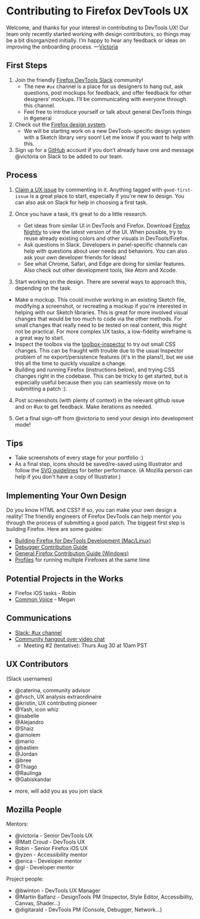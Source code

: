 # Contributing to Firefox DevTools UX

Welcome, and thanks for your interest in contributing to DevTools UX! Our team only recently started working with design contributors, so things may be a bit disorganized initially. I’m happy to hear any feedback or ideas on improving the onboarding process. —[Victoria](mailto:victoria@mozilla.com) 

## First Steps

1. Join the friendly [Firefox DevTools Slack](https://devtools-html-slack.herokuapp.com/) community! 
   * The new `#ux` channel is a place for us designers to hang out, ask questions, post mockups for feedback, and offer feedback for other designers’ mockups. I’ll be communicating with everyone through this channel.
   * Feel free to introduce yourself or talk about general DevTools things in #general
2. Check out the [Firefox design system](https://design.firefox.com/photon/). 
   * We will be starting work on a new DevTools-specific design system with a Sketch library very soon! Let me know if you want to help with this.
3. Sign up for a [GitHub](https://github.com/) account if you don’t already have one and message @victoria on Slack to be added to our team.

## Process

1. [Claim a UX issue](https://github.com/devtools-html/ux/issues) by commenting in it. Anything tagged with `good-first-issue` is a great place to start, especially if you're new to design. You can also ask on Slack for help in choosing a first task.

2. Once you have a task, it’s great to do a little research.  
   * Get ideas from similar UI in DevTools and Firefox. Download [Firefox Nightly](https://www.mozilla.org/en-US/firefox/channel/desktop/) to view the latest version of the UI. When possible, try to reuse already existing colors and other visuals in DevTools/Firefox.
   * Ask questions in Slack. Developers in panel-specific channels can help with questions about user needs and behaviors. You can also ask your own developer friends for ideas!
   * See what Chrome, Safari, and Edge are doing for similar features. Also check out other development tools, like Atom and Xcode.

3.  Start working on the design. There are several ways to approach this, depending on the task.
   * Make a mockup. This could involve working in an existing Sketch file, modifying a screenshot, or recreating a mockup if you're interested in helping with our Sketch libraries. This is great for more involved visual changes that would be too much to code via the other methods. For small changes that really need to be tested on real content, this might not be practical. For more complex UX tasks, a low-fidelity wireframe is a great way to start.
   * Inspect the toolbox via the [toolbox-inspector](https://developer.mozilla.org/en-US/docs/Tools/Browser_Toolbox) to try out small CSS changes. This can be fraught with trouble due to the usual Inspector problem of no export/persistence features (it's in the plans!), but we use this all the time to quickly visualize a change.
   * Building and running Firefox (instructions below), and trying CSS changes right in the codebase. This can be tricky to get started, but is especially useful because then you can seamlessly move on to submitting a patch :).

4. Post screenshots (with plenty of context) in the relevant github issue and on #ux to get feedback. Make iterations as needed.

5. Get a final sign-off from @victoria to send your design into development mode!

## Tips 
* Take screenshots of every stage for your portfolio :)
* As a final step, icons should be saved/re-saved using Illustrator and follow the [SVG guidelines](https://developer.mozilla.org/en-US/docs/Mozilla/Developer_guide/SVG_Guidelines) for better performance. (A Mozilla person can help if you don't have a copy of Illustrator.)

## Implementing Your Own Design

Do you know HTML and CSS? If so, you can make your own design a reality! The friendly engineers of Firefox DevTools can help mentor you through the process of submitting a good patch. The biggest first step is building Firefox. Here are some guides:
* [Building Firefox for DevTools Development (Mac/Linux)](https://docs.firefox-dev.tools/getting-started/build.html)
* [Debugger Contribution Guide](https://github.com/devtools-html/debugger.html/blob/master/.github/CONTRIBUTING.md)
* [General Firefox Contribution Guide (Windows)](https://developer.mozilla.org/en-US/docs/Mozilla/Developer_guide/Introduction#Step_1_Build_Firefox_for_Desktop_or_Android)
* [Profiles](https://developer.mozilla.org/en-US/docs/Mozilla/Firefox/Multiple_profiles) for running multiple Firefoxes at the same time 

## Potential Projects in the Works

* Firefox iOS tasks - Robin
* [Common Voice](https://github.com/mozilla/voice-web/issues) - Megan

## Communications

* [Slack: #ux channel](https://devtools-html-slack.herokuapp.com/)
* [Community hangout over video chat](https://appear.in/devtools-ux) 
   * Meeting #2 (tentative): Thurs Aug 30 at 10am PST

## UX Contributors 
(Slack usernames)

- @caterina, community advisor
- @fvsch, UX analysis extraordinaire
- @kristin, UX contributing pioneer
- @Yash, icon whiz
- @isabelle
- @Alejandro
- @Shaiz
- @arnolem
- @mario
- @bastien
- @Jordan
- @bree
- @Thiago
- @Raulinga
- @Gabiskandar
+ more, will add you as you join slack

## Mozilla People

Mentors:
- @victoria - Senior DevTools UX
- @Matt Croud - DevTools UX 
- Robin - Senior Firefox iOS UX
- @yzen - Accessibility mentor
- @erica - Developer mentor
- @gl - Developer mentor

Project people:
- @bwinton - DevTools UX Manager
- @Martin Balfanz - DesignTools PM (Inspector, Style Editor, Accessibility, Canvas, Shader…)
- @digitarald - DevTools PM (Console, Debugger, Network...)
